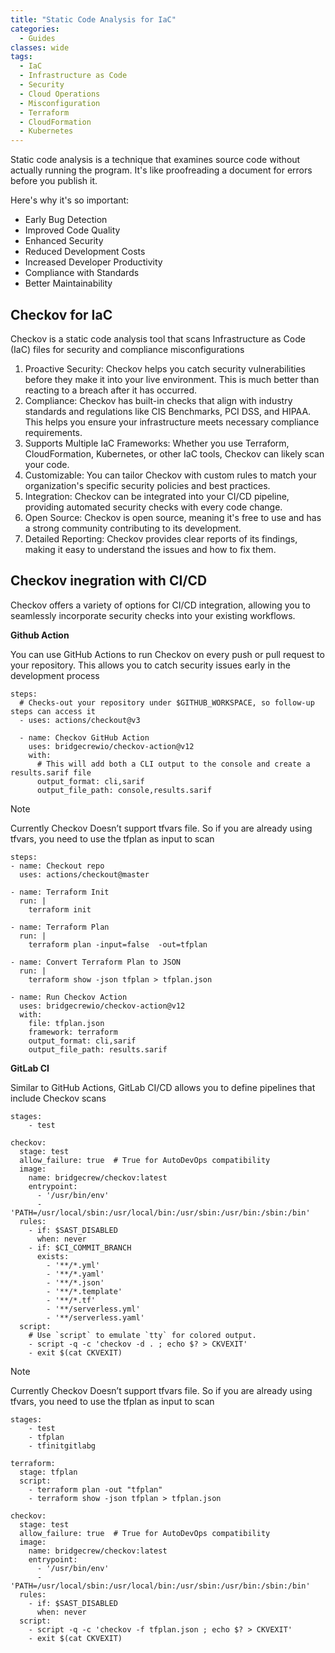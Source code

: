 ```yaml
---
title: "Static Code Analysis for IaC"
categories:
  - Guides
classes: wide
tags:
  - IaC
  - Infrastructure as Code
  - Security
  - Cloud Operations
  - Misconfiguration
  - Terraform
  - CloudFormation
  - Kubernetes
---
```


Static code analysis is a technique that examines source code without actually running the program. It's like proofreading a document for errors before you publish it. 

Here's why it's so important:
* Early Bug Detection
* Improved Code Quality
* Enhanced Security
* Reduced Development Costs
* Increased Developer Productivity
* Compliance with Standards
* Better Maintainability

## Checkov for IaC

Checkov is a static code analysis tool that scans Infrastructure as Code (IaC) files for security and compliance misconfigurations

1. Proactive Security: Checkov helps you catch security vulnerabilities before they make it into your live environment. This is much better than reacting to a breach after it has occurred.   
2. Compliance: Checkov has built-in checks that align with industry standards and regulations like CIS Benchmarks, PCI DSS, and HIPAA. This helps you ensure your infrastructure meets necessary compliance requirements.   
3. Supports Multiple IaC Frameworks: Whether you use Terraform, CloudFormation, Kubernetes, or other IaC tools, Checkov can likely scan your code.   
4. Customizable: You can tailor Checkov with custom rules to match your organization's specific security policies and best practices.   
5. Integration: Checkov can be integrated into your CI/CD pipeline, providing automated security checks with every code change.   
6. Open Source: Checkov is open source, meaning it's free to use and has a strong community contributing to its development.   
7.  Detailed Reporting: Checkov provides clear reports of its findings, making it easy to understand the issues and how to fix them.

## Checkov inegration with CI/CD 

Checkov offers a variety of options for CI/CD integration, allowing you to seamlessly incorporate security checks into your existing workflows.

**Github Action**

You can use GitHub Actions to run Checkov on every push or pull request to your repository. This allows you to catch security issues early in the development process

```
steps:
  # Checks-out your repository under $GITHUB_WORKSPACE, so follow-up steps can access it
  - uses: actions/checkout@v3

  - name: Checkov GitHub Action
    uses: bridgecrewio/checkov-action@v12
    with:
      # This will add both a CLI output to the console and create a results.sarif file
      output_format: cli,sarif
      output_file_path: console,results.sarif
```

> [!NOTE]
> Currently Checkov Doesn’t support tfvars file. So if you are already using tfvars, you need to use the tfplan as input to scan

```
steps:
- name: Checkout repo
  uses: actions/checkout@master

- name: Terraform Init
  run: |
    terraform init

- name: Terraform Plan
  run: |
    terraform plan -input=false  -out=tfplan

- name: Convert Terraform Plan to JSON
  run: | 
    terraform show -json tfplan > tfplan.json

- name: Run Checkov Action
  uses: bridgecrewio/checkov-action@v12
  with:
    file: tfplan.json
    framework: terraform
    output_format: cli,sarif
    output_file_path: results.sarif
```

**GitLab CI**

Similar to GitHub Actions, GitLab CI/CD allows you to define pipelines that include Checkov scans


```
stages:
    - test

checkov:
  stage: test
  allow_failure: true  # True for AutoDevOps compatibility
  image:
    name: bridgecrew/checkov:latest
    entrypoint:
      - '/usr/bin/env'
      - 'PATH=/usr/local/sbin:/usr/local/bin:/usr/sbin:/usr/bin:/sbin:/bin'
  rules:
    - if: $SAST_DISABLED
      when: never
    - if: $CI_COMMIT_BRANCH
      exists:
        - '**/*.yml'
        - '**/*.yaml'
        - '**/*.json'
        - '**/*.template'
        - '**/*.tf'      
        - '**/serverless.yml'
        - '**/serverless.yaml'
  script:
    # Use `script` to emulate `tty` for colored output.
    - script -q -c 'checkov -d . ; echo $? > CKVEXIT'
    - exit $(cat CKVEXIT)

```
> [!NOTE]
> Currently Checkov Doesn’t support tfvars file. So if you are already using tfvars, you need to use the tfplan as input to scan

```
stages:
    - test
    - tfplan
    - tfinitgitlabg

terraform:
  stage: tfplan
  script:
    - terraform plan -out "tfplan"
    - terraform show -json tfplan > tfplan.json

checkov:
  stage: test
  allow_failure: true  # True for AutoDevOps compatibility
  image:
    name: bridgecrew/checkov:latest
    entrypoint:
      - '/usr/bin/env'
      - 'PATH=/usr/local/sbin:/usr/local/bin:/usr/sbin:/usr/bin:/sbin:/bin'
  rules:
    - if: $SAST_DISABLED
      when: never
  script:
    - script -q -c 'checkov -f tfplan.json ; echo $? > CKVEXIT'
    - exit $(cat CKVEXIT)
```
